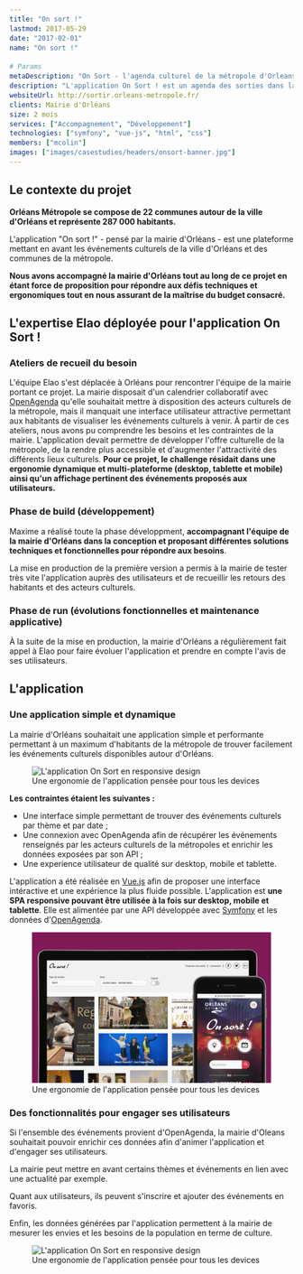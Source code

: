 ```yaml
---
title: "On sort !"
lastmod: 2017-05-29
date: "2017-02-01"
name: "On sort !"

# Params
metaDescription: "On Sort - l'agenda culturel de la métropole d'Orleans."
description: "L'application On Sort ! est un agenda des sorties dans la métropole orléanaise. Les organisateurs peuvent suggérer leurs événements en quelques clics."
websiteUrl: http://sortir.orleans-metropole.fr/
clients: Mairie d'Orléans
size: 2 mois
services: ["Accompagnement", "Développement"]
technologies: ["symfony", "vue-js", "html", "css"]
members: ["mcolin"]
images: ["images/casestudies/headers/onsort-banner.jpg"]
---
```


## Le contexte du projet

**Orléans Métropole se compose de 22 communes autour de la ville d'Orléans et représente 287 000 habitants.**

L'application "On sort !" - pensé par la mairie d'Orléans - est une plateforme mettant en avant les événements culturels de la ville d'Orléans et des communes de la métropole.

**Nous avons accompagné la mairie d'Orléans tout au long de ce projet en étant force de proposition pour répondre aux défis techniques et ergonomiques tout en nous assurant de la maîtrise du budget consacré.**

## L'expertise Elao déployée pour l'application On Sort !

### Ateliers de recueil du besoin
L'équipe Elao s'est déplacée à Orléans pour rencontrer l'équipe de la mairie portant ce projet.
La mairie disposait d'un calendrier collaboratif avec [OpenAgenda](https://openagenda.com/) qu'elle souhaitait mettre à disposition des acteurs culturels de la métropole, mais il manquait une interface utilisateur attractive permettant aux habitants de visualiser les événements culturels à venir.
À partir de ces ateliers, nous avons pu comprendre les besoins et les contraintes de la mairie. L'application devait permettre de développer l'offre culturelle de la métropole, de la rendre plus accessible et d'augmenter l'attractivité des différents lieux culturels.
**Pour ce projet, le challenge résidait dans une ergonomie dynamique et multi-plateforme (desktop, tablette et mobile) ainsi qu'un affichage pertinent des événements proposés aux utilisateurs.**

### Phase de build (développement)
Maxime a réalisé toute la phase développment, **accompagnant l'équipe de la mairie d'Orléans dans la conception et proposant différentes solutions techniques et fonctionnelles pour répondre aux besoins**.

La mise en production de la première version a permis à la mairie de tester très vite l'application auprès des utilisateurs et de recueillir les retours des habitants et des acteurs culturels.

### Phase de run (évolutions fonctionnelles et maintenance applicative)
À la suite de la mise en production, la mairie d'Orléans a régulièrement fait appel à Elao pour faire évoluer l'application et prendre en compte l'avis de ses utilisateurs.

## L'application

### Une application simple et dynamique

La mairie d'Orléans souhaitait une application simple et performante permettant à un maximum d'habitants de la métropole de trouver facilement les événements culturels disponibles autour d'Orléans.

<figure>
    <img src="images/casestudies/on-sort-phones.png" alt="L'application On Sort en responsive design">
    <figcaption>
      <span class="figure__legend">Une ergonomie de l'application pensée pour tous les devices</span>
    </figcaption>
</figure>

**Les contraintes étaient les suivantes :**

* Une interface simple permettant de trouver des événements culturels par thème et par date ;
* Une connexion avec OpenAgenda afin de récupérer les événements renseignés par les acteurs culturels de la métropoles et enrichir les données exposées par son API ;
* Une experience utilisateur de qualité sur desktop, mobile et tablette.

L'application a été réalisée en [Vue.js](#lien-page-techno) afin de proposer une interface intéractive et une expérience la plus fluide possible. L'application est **une SPA responsive pouvant être utilisée à la fois sur desktop, mobile et tablette**. Elle est alimentée par une API développée avec [Symfony](#lien-page-techno) et les données d'[OpenAgenda](https://openagenda.com/).


<figure>
    <img src="images/casestudies/on-sort-computer-phone.jpg" alt="L'application On Sort en responsive design">
    <figcaption>
      <span class="figure__legend">Une ergonomie de l'application pensée pour tous les devices</span>
    </figcaption>
</figure>

### Des fonctionnalités pour engager ses utilisateurs

Si l'ensemble des événements provient d'OpenAgenda, la mairie d'Oleans souhaitait pouvoir enrichir ces données afin d'animer l'application et d'engager ses utilisateurs.

La mairie peut mettre en avant certains thèmes et événements en lien avec une actualité par exemple.

Quant aux utilisateurs, ils peuvent s'inscrire et ajouter des événements en favoris.

Enfin, les données générées par l'application permettent à la mairie de mesurer les envies et les besoins de la population en terme de culture.

<figure>
    <img src="images/casestudies/on-sort-tablet.png" alt="L'application On Sort en responsive design">
    <figcaption>
      <span class="figure__legend">Une ergonomie de l'application pensée pour tous les devices</span>
    </figcaption>
</figure>
